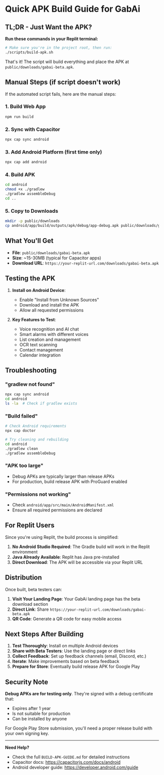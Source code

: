# Quick APK Build Guide for GabAi

## TL;DR - Just Want the APK?

**Run these commands in your Replit terminal:**

```bash
# Make sure you're in the project root, then run:
./scripts/build-apk.sh
```

That's it! The script will build everything and place the APK at `public/downloads/gabai-beta.apk`.

## Manual Steps (if script doesn't work)

If the automated script fails, here are the manual steps:

### 1. Build Web App
```bash
npm run build
```

### 2. Sync with Capacitor
```bash
npx cap sync android
```

### 3. Add Android Platform (first time only)
```bash
npx cap add android
```

### 4. Build APK
```bash
cd android
chmod +x ./gradlew
./gradlew assembleDebug
cd ..
```

### 5. Copy to Downloads
```bash
mkdir -p public/downloads
cp android/app/build/outputs/apk/debug/app-debug.apk public/downloads/gabai-beta.apk
```

## What You'll Get

- **File**: `public/downloads/gabai-beta.apk`
- **Size**: ~15-30MB (typical for Capacitor apps)
- **Download URL**: `https://your-replit-url.com/downloads/gabai-beta.apk`

## Testing the APK

1. **Install on Android Device**:
   - Enable "Install from Unknown Sources"
   - Download and install the APK
   - Allow all requested permissions

2. **Key Features to Test**:
   - Voice recognition and AI chat
   - Smart alarms with different voices
   - List creation and management
   - OCR text scanning
   - Contact management
   - Calendar integration

## Troubleshooting

### "gradlew not found"
```bash
npx cap sync android
cd android
ls -la  # Check if gradlew exists
```

### "Build failed"
```bash
# Check Android requirements
npx cap doctor

# Try cleaning and rebuilding
cd android
./gradlew clean
./gradlew assembleDebug
```

### "APK too large"
- Debug APKs are typically larger than release APKs
- For production, build release APK with ProGuard enabled

### "Permissions not working"
- Check `android/app/src/main/AndroidManifest.xml`
- Ensure all required permissions are declared

## For Replit Users

Since you're using Replit, the build process is simplified:

1. **No Android Studio Required**: The Gradle build will work in the Replit environment
2. **Java Already Available**: Replit has Java pre-installed
3. **Direct Download**: The APK will be accessible via your Replit URL

## Distribution

Once built, beta testers can:

1. **Visit Your Landing Page**: Your GabAi landing page has the beta download section
2. **Direct Link**: Share `https://your-replit-url.com/downloads/gabai-beta.apk`
3. **QR Code**: Generate a QR code for easy mobile access

## Next Steps After Building

1. **Test Thoroughly**: Install on multiple Android devices
2. **Share with Beta Testers**: Use the landing page or direct links
3. **Collect Feedback**: Set up feedback channels (email, Discord, etc.)
4. **Iterate**: Make improvements based on beta feedback
5. **Prepare for Store**: Eventually build release APK for Google Play

## Security Note

**Debug APKs are for testing only**. They're signed with a debug certificate that:
- Expires after 1 year
- Is not suitable for production
- Can be installed by anyone

For Google Play Store submission, you'll need a proper release build with your own signing key.

---

**Need Help?** 
- Check the full `BUILD-APK-GUIDE.md` for detailed instructions
- Capacitor docs: https://capacitorjs.com/docs/android
- Android developer guide: https://developer.android.com/guide